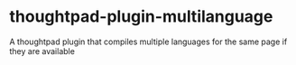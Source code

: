 thoughtpad-plugin-multilanguage
===============================

A thoughtpad plugin that compiles multiple languages for the same page if they are available
